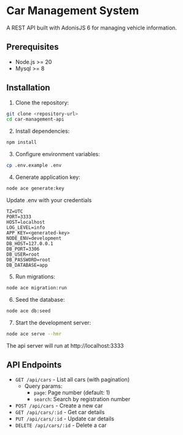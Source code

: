 # Car Management System
A REST API built with AdonisJS 6 for managing vehicle information.

## Prerequisites
- Node.js >= 20
- Mysql >= 8

## Installation
1. Clone the repository:
```bash
git clone <repository-url>
cd car-management-api
```

2. Install dependencies:
```bash
npm install
```

3. Configure environment variables:
```bash
cp .env.example .env
```

4. Generate application key:
```bash
node ace generate:key
```
Update .env with your credentials
```
TZ=UTC
PORT=3333
HOST=localhost
LOG_LEVEL=info
APP_KEY=<generated-key>
NODE_ENV=development
DB_HOST=127.0.0.1
DB_PORT=3306
DB_USER=root
DB_PASSWORD=root
DB_DATABASE=app
```

5. Run migrations:
```bash
node ace migration:run
```

6. Seed the database:
```bash
node ace db:seed
```

7. Start the development server:
```bash
node ace serve --hmr
```

The api server will run at http://localhost:3333

## API Endpoints
- `GET /api/cars` - List all cars (with pagination)
  - Query params: 
    - `page`: Page number (default: 1)
    - `search`: Search by registration number
- `POST /api/cars` - Create a new car
- `GET /api/cars/:id` - Get car details
- `PUT /api/cars/:id` - Update car details
- `DELETE /api/cars/:id` - Delete a car
